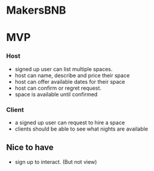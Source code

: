 # MakersBNB

# MVP
### Host 
* signed up user can list  multiple spaces.
* host can name, describe and price their space
* host can offer available dates  for their space
* host can confirm or regret request. 
* space is available until confirmed

### Client
* a signed up user can request to hire a space
* clients should be able to see what nights are available 
 
## Nice to have
* sign up to interact. (But not view)
